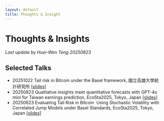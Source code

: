 ```yaml
---
layout: default
title: Thoughts & Insight
---
```


# Thoughts & Insights

*Last update by Huei-Wen Teng 20250823*

## Selected Talks
- 20251022 Tail risk in Bitcoin under the Basel framework, 國立高雄大學統計研究所 [[slides]](https://drive.google.com/file/d/1qgaw32puIzORXw_Fwk6dOhO9zhxvEgTS/view?usp=drive_link)
- 20250823 Qualitative insights meet quantitative forecasts with GPT-4o mini for Taiwan earnings prediction, EcoSta2025, Tokyo, Japan [[slides]](https://drive.google.com/file/d/1ZAxeWx9zljUz3JYjZ8vK4kbGBo9TErvz/view?usp=drive_link)
- 20250823 Evaluating Tail Risk in Bitcoin  Using Stochastic Volatility with Correlated Jump Models under Basel Standards, EcoSta2025, Tokyo, Japan [[slides]](https://drive.google.com/file/d/1oGIWcj1rssclBjGcHosyaBNulz7Q32wi/view?usp=sharing)

<!---


## Thoughts


- [20241019 鄧惠文: 台灣精算師職涯發展與前景](https://venteng.github.io/thoughts/20241019actuary.html)
- [20250210 鄧惠文: 英文授課會不會太可怕？202509數理統計修課學生心得分享](https://venteng.github.io/Teaching/20241223_Math_Stat_Survey.html)
- [20250225 鄧惠文: 資財系大學畢業，但碩士班想往統計所發展？](https://venteng.github.io/thoughts/20250225_pursuit_stat.html)

## Events

- [20250528_鄧惠文/無限數學科學研究社](https://venteng.github.io/thoughts/20250528_RCMS.html)
- 20250618 Seminar with IDA

## Selected Talks

- 20250505 鄧惠文/資財系大學部: 教授研究領域說明會[[YouTube]](https://youtu.be/P4-LKKFHJbE) [[pdf]](https://drive.google.com/file/d/1LsaFgtqkZD5zKxnrCojs5Dbls1fuXJwK/view?usp=sharing)
- 20250515 鄧惠文/新竹高中數理資優班/數學的奇幻旅程：從大學課堂到金融AI應用 [[YouTube]](https://youtu.be/yIdvhvb_8ZA)[[pdf]](https://drive.google.com/file/d/1Vq419YCp78qPs5gWXVTlasXWDIrBOF32/view?usp=drive_link)
- 20250602 鄧惠文/國立政治大學統計學系: Financial analytics of inverse BTC options in a stochastic volatility worlds [[pdf]](https://drive.google.com/file/d/1eJuI0a0hCQ3LiHBJ9-pLwe4zYZ7pc7No/view?usp=sharing)



## 來一點數學吧
- [20250523 康明軒：矩陣乘法到底誰是行誰是列？Granger Causality Network的線性代數觀點](https://hackmd.io/@mhkang/HkIQOF2bxg)
- [20240627 南區統計研討會吳建福院士歸納五個研究創新的步驟](https://venteng.github.io/thoughts/20240627_5steps.html)
- [20250408 A Practical Guide to AI-Assisted Research in Section 1 Writing](https://venteng.github.io/thoughts/20250408_AI_Research_1.html)

- [20250224 How do I create a gitHUB webpage?](https://chatgpt.com/share/67bc10df-5884-800c-b4d4-9441899c6b98)
- [鄧惠文/我怎麼轉換跑道，從數學系變成財金所呢？](https://hackmd.io/7XkdaE4yRAKAs2FIiEG5Lw)
- [鄧惠文/碩士生可能會想知道的?](https://hackmd.io/7XA3UFoCRjqT1kW6E4HZbw)
- [鄧惠文/導生分享](https://hackmd.io/nf4uLb40TUW2axK_jCLQLA)
-->
